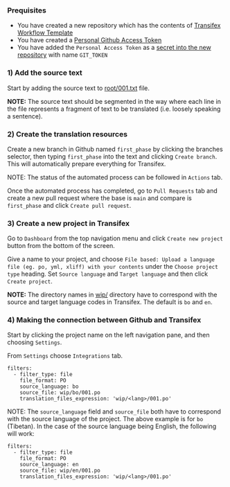 ### Prequisites 

- You have created a new repository which has the contents of [Transifex Workflow Template](https://github.com/Lotus-King-Translation/Transifex-Backend-Template)
- You have created a [Personal Github Access Token](https://docs.github.com/en/authentication/keeping-your-account-and-data-secure/creating-a-personal-access-token)
- You have added the `Personal Access Token` as a [secret into the new repository](https://docs.github.com/en/codespaces/managing-codespaces-for-your-organization/managing-encrypted-secrets-for-your-repository-and-organization-for-codespaces#adding-secrets-for-a-repository) with name `GIT_TOKEN`

### 1) Add the source text

Start by adding the source text to [root/001.txt](../root/001.txt) file. 

**NOTE:** The source text should be segmented in the way where each line in the file represents a fragment of text to be translated (i.e. loosely speaking a sentence).

### 2) Create the translation resources 

Create a new branch in Github named `first_phase` by clicking the branches selector, then typing `first_phase` into the text and clicking `Create branch`. This will automatically prepare everything for Transifex. 

NOTE: The status of the automated process can be followed in `Actions` tab.

Once the automated process has completed, go to `Pull Requests` tab and create a new pull request where the base is `main` and compare is `first_phase` and click `Create pull request`.

### 3) Create a new project in Transifex

Go to `Dashboard` from the top navigation menu and click `Create new project` button from the bottom of the screen.

Give a name to your project, and choose `File based: Upload a language file (eg. po, yml, xliff) with your contents` under the `Choose project type` heading. Set `Source language` and `Target language` and then click `Create project`. 

**NOTE:** The directory names in [wip/](../wip) directory have to correspond with the source and target language codes in Transifex. The default is `bo` and `en`. 

### 4) Making the connection between Github and Transifex

Start by clicking the project name on the left navigation pane, and then choosing `Settings`.

From `Settings` choose `Integrations` tab.

```
filters:
  - filter_type: file
    file_format: PO
    source_language: bo
    source_file: wip/bo/001.po
    translation_files_expression: 'wip/<lang>/001.po'
```

NOTE: The `source_language` field and `source_file` both have to correspond with the source language of the project. The above example is for `bo` (Tibetan). In the case of the source language being English, the following will work: 

```
filters:
  - filter_type: file
    file_format: PO
    source_language: en
    source_file: wip/en/001.po
    translation_files_expression: 'wip/<lang>/001.po'
```
